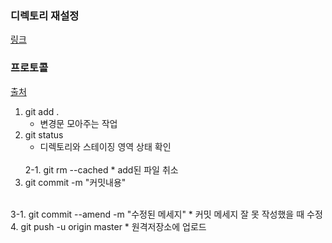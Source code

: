 ### 디렉토리 재설정
[링크](https://lvolz.tistory.com/23)
</br>

### 프로토콜
[출처](https://velog.io/@falling_star3/GitHub-git-add-commit-push-status-%EB%A1%9C%EC%BB%AC%EC%97%90%EC%84%9C-%EC%9B%90%EA%B2%A9%EC%A0%80%EC%9E%A5%EC%86%8C%EB%A1%9C-%ED%8C%8C%EC%9D%BC-%EC%97%85%EB%A1%9C%EB%93%9C%ED%95%98%EB%8A%94-%EB%B0%A9%EB%B2%95)
1. git add .
    * 변경문 모아주는 작업
2. git status 
    * 디렉토리와 스테이징 영역 상태 확인
    </br>
    2-1. git rm --cached
        * add된 파일 취소
3. git commit -m "커밋내용"
</br>
    3-1. git commit --amend -m "수정된 메세지" 
        * 커밋 메세지 잘 못 작성했을 때 수정
4. git push -u origin master
    * 원격저장소에 업로드
    